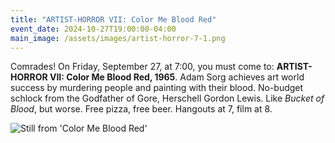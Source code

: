 ```yaml
---
title: "ARTIST-HORROR VII: Color Me Blood Red"
event_date: 2024-10-27T19:00:00-04:00
main_image: /assets/images/artist-horror-7-1.png
---
```


Comrades! On Friday, September 27, at 7:00, you must come to: **ARTIST-HORROR
VII: Color Me Blood Red, 1965**. Adam Sorg achieves art world success by
murdering people and painting with their blood. No-budget schlock from the
Godfather of Gore, Herschell Gordon Lewis. Like *Bucket of Blood*, but worse.
Free pizza, free beer. Hangouts at 7, film at 8.

<img src="{{ site.baseurl }}/assets/images/artist-horror-7-2.jpg" alt="Still from 'Color Me Blood Red'" />

